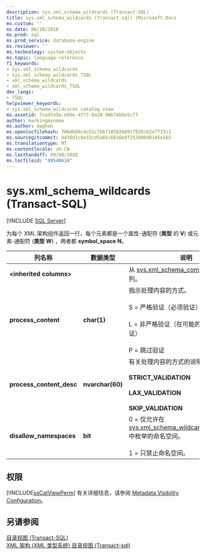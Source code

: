 ```yaml
---
description: sys.xml_schema_wildcards (Transact-SQL)
title: sys.xml_schema_wildcards (Transact-sql) |Microsoft Docs
ms.custom: ''
ms.date: 06/10/2016
ms.prod: sql
ms.prod_service: database-engine
ms.reviewer: ''
ms.technology: system-objects
ms.topic: language-reference
f1_keywords:
- sys.xml_schema_wildcards
- sys.xml_schema_wildcards_TSQL
- xml_schema_wildcards
- xml_schema_wildcards_TSQL
dev_langs:
- TSQL
helpviewer_keywords:
- sys.xml_schema_wildcards catalog view
ms.assetid: 7cedfe9a-e99e-4777-8a28-98674b6e5cff
author: markingmyname
ms.author: maghan
ms.openlocfilehash: 706db88cdc82c7b67105826091f826c62e7f3311
ms.sourcegitcommit: dd36d1cbe32cd5a65c6638e8f252b0bd8145e165
ms.translationtype: MT
ms.contentlocale: zh-CN
ms.lasthandoff: 09/08/2020
ms.locfileid: "89548618"
---
```

# <a name="sysxml_schema_wildcards-transact-sql"></a>sys.xml_schema_wildcards (Transact-SQL)
[!INCLUDE [SQL Server](../../includes/applies-to-version/sqlserver.md)]

  为每个 XML 架构组件返回一行，每个元素都是一个属性-通配符 (**类型** 的 **V**) 或元素-通配符 (**类型** **W**) ，两者都 **symbol_space** **N**。  
  
|列名称|数据类型|说明|  
|-----------------|---------------|-----------------|  
|**\<inherited columns>**||从 [sys.xml_schema_components](../../relational-databases/system-catalog-views/sys-xml-schema-components-transact-sql.md)中继承列。|  
|**process_content**|**char(1)**|指示处理内容的方式。<br /><br /> S = 严格验证（必须验证）<br /><br /> L = 非严格验证（在可能的情况下进行验证）<br /><br /> P = 跳过验证|  
|**process_content_desc**|**nvarchar(60)**|有关处理内容的方式的说明：<br /><br /> **STRICT_VALIDATION**<br /><br /> **LAX_VALIDATION**<br /><br /> **SKIP_VALIDATION**|  
|**disallow_namespaces**|**bit**|0 = 仅允许在 [sys.xml_schema_wildcard_namespaces](../../relational-databases/system-catalog-views/sys-xml-schema-wildcard-namespaces-transact-sql.md) 中枚举的命名空间。<br /><br /> 1 = 只禁止命名空间。|  
  
## <a name="permissions"></a>权限  
 [!INCLUDE[ssCatViewPerm](../../includes/sscatviewperm-md.md)] 有关详细信息，请参阅 [Metadata Visibility Configuration](../../relational-databases/security/metadata-visibility-configuration.md)。  
  
## <a name="see-also"></a>另请参阅  
 [目录视图 (Transact-SQL)](../../relational-databases/system-catalog-views/catalog-views-transact-sql.md)   
 [XML 架构 &#40;XML 类型系统&#41; 目录视图 &#40;Transact-sql&#41;](../../relational-databases/system-catalog-views/xml-schemas-xml-type-system-catalog-views-transact-sql.md)  
  
  
